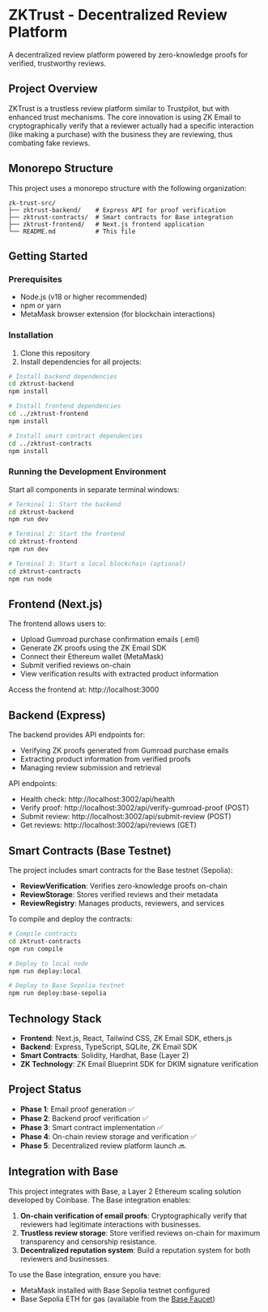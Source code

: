 # ZKTrust - Decentralized Review Platform

A decentralized review platform powered by zero-knowledge proofs for verified, trustworthy reviews.

## Project Overview

ZKTrust is a trustless review platform similar to Trustpilot, but with enhanced trust mechanisms. The core innovation is using ZK Email to cryptographically verify that a reviewer actually had a specific interaction (like making a purchase) with the business they are reviewing, thus combating fake reviews.

## Monorepo Structure

This project uses a monorepo structure with the following organization:

```
zk-trust-src/
├── zktrust-backend/    # Express API for proof verification
├── zktrust-contracts/  # Smart contracts for Base integration
├── zktrust-frontend/   # Next.js frontend application
└── README.md           # This file
```

## Getting Started

### Prerequisites

- Node.js (v18 or higher recommended)
- npm or yarn
- MetaMask browser extension (for blockchain interactions)

### Installation

1. Clone this repository
2. Install dependencies for all projects:

```bash
# Install backend dependencies
cd zktrust-backend
npm install

# Install frontend dependencies
cd ../zktrust-frontend
npm install

# Install smart contract dependencies
cd ../zktrust-contracts
npm install
```

### Running the Development Environment

Start all components in separate terminal windows:

```bash
# Terminal 1: Start the backend
cd zktrust-backend
npm run dev

# Terminal 2: Start the frontend
cd zktrust-frontend
npm run dev

# Terminal 3: Start a local blockchain (optional)
cd zktrust-contracts
npm run node
```

## Frontend (Next.js)

The frontend allows users to:
- Upload Gumroad purchase confirmation emails (.eml)
- Generate ZK proofs using the ZK Email SDK
- Connect their Ethereum wallet (MetaMask)
- Submit verified reviews on-chain
- View verification results with extracted product information

Access the frontend at: http://localhost:3000

## Backend (Express)

The backend provides API endpoints for:
- Verifying ZK proofs generated from Gumroad purchase emails
- Extracting product information from verified proofs
- Managing review submission and retrieval

API endpoints:
- Health check: http://localhost:3002/api/health
- Verify proof: http://localhost:3002/api/verify-gumroad-proof (POST)
- Submit review: http://localhost:3002/api/submit-review (POST)
- Get reviews: http://localhost:3002/api/reviews (GET)

## Smart Contracts (Base Testnet)

The project includes smart contracts for the Base testnet (Sepolia):

- **ReviewVerification**: Verifies zero-knowledge proofs on-chain
- **ReviewStorage**: Stores verified reviews and their metadata
- **ReviewRegistry**: Manages products, reviewers, and services

To compile and deploy the contracts:

```bash
# Compile contracts
cd zktrust-contracts
npm run compile

# Deploy to local node
npm run deploy:local

# Deploy to Base Sepolia testnet
npm run deploy:base-sepolia
```

## Technology Stack

- **Frontend**: Next.js, React, Tailwind CSS, ZK Email SDK, ethers.js
- **Backend**: Express, TypeScript, SQLite, ZK Email SDK
- **Smart Contracts**: Solidity, Hardhat, Base (Layer 2)
- **ZK Technology**: ZK Email Blueprint SDK for DKIM signature verification

## Project Status

- **Phase 1**: Email proof generation ✅
- **Phase 2**: Backend proof verification ✅
- **Phase 3**: Smart contract implementation ✅
- **Phase 4**: On-chain review storage and verification ✅
- **Phase 5**: Decentralized review platform launch 🔜

## Integration with Base

This project integrates with Base, a Layer 2 Ethereum scaling solution developed by Coinbase. The Base integration enables:

1. **On-chain verification of email proofs**: Cryptographically verify that reviewers had legitimate interactions with businesses.
2. **Trustless review storage**: Store verified reviews on-chain for maximum transparency and censorship resistance.
3. **Decentralized reputation system**: Build a reputation system for both reviewers and businesses.

To use the Base integration, ensure you have:
- MetaMask installed with Base Sepolia testnet configured
- Base Sepolia ETH for gas (available from the [Base Faucet](https://www.coinbase.com/faucets/base-ethereum-goerli-faucet))
